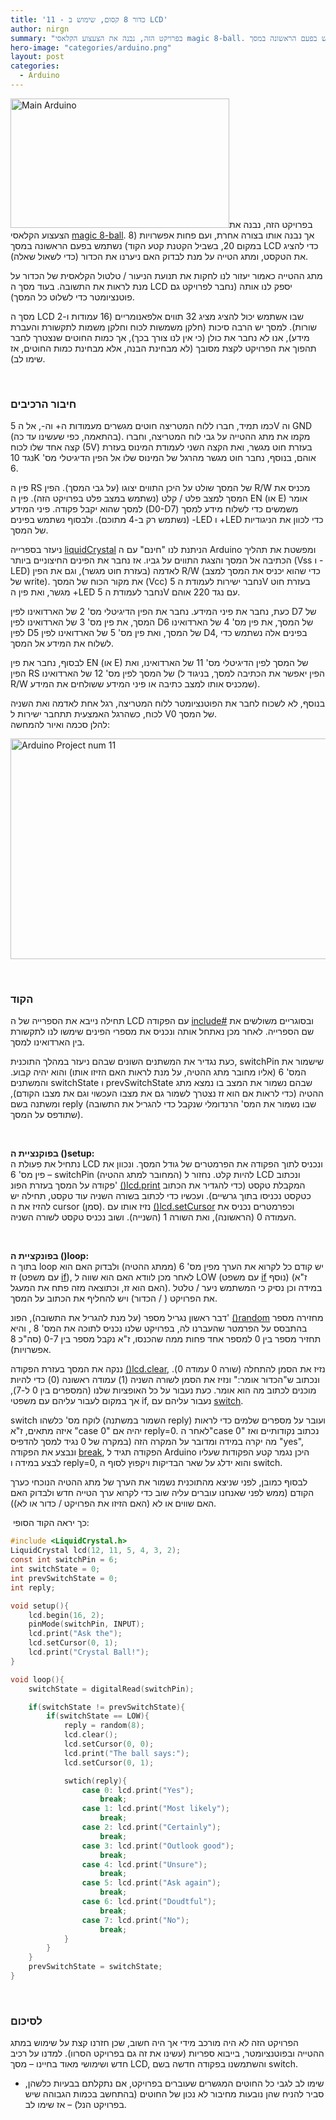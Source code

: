 ```yaml
---
title: '11 - כדור 8 קסום, שימוש ב LCD'
author: nirgn
summary: "בפרויקט הזה, נבנה את הצעצוע הקלאסי magic 8-ball. נשתמש בפעם הראשונה במסך LCD כדי להציג את הטקסט, ומתג הטייה על מנת לבדוק האם ניערנו את הכדור."
hero-image: "categories/arduino.png"
layout: post
categories:
  - Arduino
---
```

[<img class="alignleft wp-image-1281" src="http://www.lifelongstudent.net/wp-content/uploads/2014/03/Main_Arduino.png" alt="Main Arduino" width="350" height="207" />](http://www.lifelongstudent.net/wp-content/uploads/2014/03/Main_Arduino.png)בפרויקט הזה, נבנה את הצעצוע הקלאסי <a href="http://en.wikipedia.org/wiki/Magic_8-Ball" target="_blank">magic 8-ball</a>. אך נבנה אותו בצורה אחרת, ועם פחות אפשרויות (8 במקום 20, בשביל הקטנת קטע הקוד) נשתמש בפעם הראשונה במסך LCD כדי להציג את הטקסט, ומתג הטייה על מנת לבדוק האם ניערנו את הכדור (כדי לשאול שאלה).

מתג ההטייה כאמור יעזור לנו לחקות את תנועת הניעור / טלטול הקלאסית של הכדור על מנת לראות את התשובה. בעוד מסך ה LCD יספק לנו אותה (נחבר לפרויקט גם פוטנציומטר כדי לשלוט כל המסך).

מסך ה LCD שבו אשתמש יכול להציג מציג 32 תווים אלפאנומריים (16 עמודות ו-2 שורות). למסך יש הרבה סיכות (חלקן משמשות לכוח וחלקן משמות לתקשורת והעברת מידע), אנו לא נחבר את כולן (כי אין לנו צורך בכך), אך כמות החוטים שנצטרך לחבר תהפוך את הפרויקט לקצת מסובך (לא מבחינת הבנה, אלא מבחינת כמות החוטים, אז שימו לב).

<!--more-->

&nbsp;

### חיבור הרכיבים

כמו תמיד, חברו ללוח המטריצה חוטים מגשרים מעמודות ה+ וה-, אל ה 5V וה GND (בהתאמה, כפי שעשינו עד כה). מקמו את מתג ההטייה על גבי לוח המטריצה, וחברו קצה אחד שלו לכוח (5V) בעזרת חוט מגשר, ואת הקצה השני לעמודת המינוס בעזרת נגד 10K אוהם, בנוסף, נחבר חוט מגשר מהרגל של המינוס שלו אל הפין הדיגיטלי מס' 6.

פין ה RS של המסך שולט על היכן התווים יצוגו (על גבי המסך). הפין R/W מכניס את המסך למצב פלט / קלט (נשתמש במצב פלט בפרויקט הזה). פין ה EN (או E) אומר למסך שהוא יקבל פקודה. פיני המידע (D0-D7) משמשים כדי לשלוח מידע למסך (נשתמש רק ב-4 מתוכם). ולבסוף נשתמש בפינים -LED ו +LED כדי לכוון את הניגודיות של המסך.

ניעזר בספרייה <a href="http://arduino.cc/en/Reference/LiquidCrystal" target="_blank">liquidCrystal</a> הניתנת לנו "חינם" עם ה Arduino ומפשטת את תהליך הכתיבה אל המסך והצגת התווים על גביו. אז נחבר את הפינים החיצוניים ביותר (Vss ו -LED) לאדמה (בעזרת חוט מגשר), וגם את הפין R/W (כדי שהוא יכניס את המסך למצב של write). את מקור הכוח של המסך (Vcc) נחבר ישירות לעמודת ה 5V בעזרת חוט מגשר, ואת פין ה +LED נחבר לעמודת ה 5V עם נגד 220 אוהם.

כעת, נחבר את פיני המידע. נחבר את הפין הדיגיטלי מס' 2 של הארדואינו לפין D7 של המסך, את פין מס' 3 של הארדואינו לפין D6 של המסך, את פין מס' 4 של הארדואינו לפין D5 של המסך, ואת פין מס' 5 של הארדואינו לפין D4, בפינים אלה נשתמש כדי לשלוח את המידע אל המסך.

לבסוף, נחבר את פין EN (או E) של המסך לפין הדיגיטלי מס' 11 של הארדואינו, ואת הפין RS של המסך לפין מס' 12 של הארדואינו (הפין יאפשר את הכתיבה למסך, בניגוד ל R/W שמכניס אותו למצב כתיבה או פיני המידע ששולחים את המידע).

בנוסף, לא לשכוח לחבר את הפוטנציומטר ללוח המטריצה, רגל אחת לאדמה ואת השניה לכוח, כשהרגל האמצעית תתחבר ישירות ל V0 של המסך.  
להלן סכמה ואיור להמחשה:

[<img class=" size-full wp-image-1461 aligncenter" src="http://www.lifelongstudent.net/wp-content/uploads/2015/02/Arduino_Project_num11.png" alt="Arduino Project num 11" width="950" height="353" />](http://www.lifelongstudent.net/wp-content/uploads/2015/02/Arduino_Project_num11.png)

&nbsp;

### הקוד

תחילה נייבא את הספרייה של ה LCD עם הפקודה <a href="http://arduino.cc/en/Reference/Include" target="_blank">include#</a> ובסוגריים משולשים את שם הספרייה. לאחר מכן נאתחל אותה ונכניס את מספרי הפינים שימשו לנו לתקשורת בין הארדואינו למסך.

כעת נגדיר את המשתנים השונים שבהם ניעזר במהלך התוכנית, switchPin שישמור את המס' 6 (אליו מחובר מתג ההטיה, על מנת לראות האם הזיזו אותו) והוא יהיה קבוע. והמשתנים switchState ו prevSwitchState שבהם נשמור את המצב בו נמצא מתג ההטיה (כדי לראות אם הוא זז נצטרך לשמור גם את מצבו העכשוי וגם את מצבו הקודם), ומשתנה בשם reply (שבו נשמור את המס' הרנדומלי שנקבל כדי להגריל את התשובה שתודפס על המסך).

&nbsp;

**בפוקנציית ה ()setup:**  
נתחיל את פעולת ה LCD ונכניס לתוך הפקודה את הפרמטרים של גודל המסך. ונכוון את פין מס' 6 &#8211; switchPin (המחובר למתג ההטיה) להיות קלט. נחזור ל LCD ונכתוב פקודה על המסך בעזרת הפונ' <a href="http://arduino.cc/en/Reference/LiquidCrystalPrint" target="_blank">()lcd.print</a> המקבלת טקסט (כדי להגדיר את הכתוב כטקסט נכניסו בתוך גרשיים). ועכשיו כדי לכתוב בשורה השניה עוד טקסט, תחילה יש להזיז את ה cursor (סמן). נזיז אותו עם <a href="http://arduino.cc/en/Reference/LiquidCrystalSetCursor" target="_blank">()lcd.setCursor</a> וכפרמטרים נכניס את העמודה 0 (הראשונה), ואת השורה 1 (השנייה). ושוב נכניס טקסט לשורה השניה.

&nbsp;

**בפונקציית ה ()loop:**  
בתוך ה loop יש קודם כל לקרוא את הערך מפין מס' 6 (ממתג ההטיה) ולבדוק האם הוא זז (עם משפט <a href="http://arduino.cc/en/Reference/If" target="_blank">if</a>), לאחר מכן לוודא האם הוא שווה ל LOW (עם משפט <a href="http://arduino.cc/en/Reference/If" target="_blank">if</a> נוסף) (ז"א האם הוא זז, וכתוצאה מזה פתח את המעגל). במידה וכן נסיק כי המשתמש ניער / טלטל את הפרויקט ( / הכדור) ויש להחליף את הכתוב על המסך.

דבר ראשון נגריל מספר (על מנת להגריל את התשובה), הפונ' <a href="http://arduino.cc/en/Reference/Random" target="_blank">()random</a> מחזירה מספר בהתבסס על הפרמטר שהעברנו לה, בפרויקט שלנו נכניס לתוכה את המס' 8 , והיא תחזיר מספר בין 0 למספר אחד פחות ממה שהכנסו, ז"א נקבל מספר בין 0-7 (סה"כ 8 אפשרויות).

ננקה את המסך בעזרת הפקודה <a href="http://arduino.cc/en/Reference/LiquidCrystalClear" target="_blank">()lcd.clear</a>, נזיז את הסמן להתחלה (שורה 0 עמודה 0). ונכתוב ש"הכדור אומר:" ונזיז את הסמן לשורה השניה (1) עמודה ראשונה (0) כדי להיות מוכנים לכתוב מה הוא אומר. כעת נעבור על כל האופציות שלנו (המספרים בין 0 ל-7), אך במקום לעבור עליהם עם משפטי if, נעבור עליהם עם <a href="http://arduino.cc/en/Reference/SwitchCase" target="_blank">switch</a>.

switch לוקח מס' כלשהו (השמור במשתנה reply) ועובר על מספרים שלמים כדי לראות איזה מתאים, ז"א "case 0" יהיה אם reply=0. לאחר ה"case 0" נכתוב נקודותיים ואז מה יקרה במידה ומדובר על המקרה הזה (במקרה של 0 נגיד למסך להדפיס "yes", ונבצע את הפקודה <a href="http://arduino.cc/en/Reference/Break" target="_blank">break</a>, הפקודה תגיד ל Arduino היכן נגמר קטע הפקודות שעליו לבצע במידה ו reply=0, והוא ידלג על שאר הבדיקות ויקפוץ לסוף ה switch.

לבסוף כמובן, לפני שניצא מהתוכנית נשמור את הערך של מתג ההטיה הנוכחי כערך הקודם (ממש לפני שאנחנו עוברים עליה שוב כדי לקרוא ערך הטייה חדש ולבדוק האם האם שווים או לא (האם הזיזו את הפרויקט / כדור או לא)).

 כך יראה הקוד הסופי:

```c
#include <LiquidCrystal.h>
LiquidCrystal lcd(12, 11, 5, 4, 3, 2);
const int switchPin = 6;
int switchState = 0;
int prevSwitchState = 0;
int reply;

void setup(){
    lcd.begin(16, 2);
    pinMode(switchPin, INPUT);
    lcd.print("Ask the");
    lcd.setCursor(0, 1);
    lcd.print("Crystal Ball!");
}

void loop(){
    switchState = digitalRead(switchPin);

    if(switchState != prevSwitchState){
        if(switchState == LOW){
            reply = random(8);
            lcd.clear();
            lcd.setCursor(0, 0);
            lcd.print("The ball says:");
            lcd.setCursor(0, 1);

            swtich(reply){
                case 0: lcd.print("Yes");
                    break;
                case 1: lcd.print("Most likely");
                    break;
                case 2: lcd.print("Certainly");
                    break;
                case 3: lcd.print("Outlook good");
                    break;
                case 4: lcd.print("Unsure");
                    break;
                case 5: lcd.print("Ask again");
                    break;
                case 6: lcd.print("Doudtful");
                    break;
                case 7: lcd.print("No");
                    break;
            }
        }
    }
    prevSwitchState = switchState;
}
```

&nbsp;

### לסיכום

הפרויקט הזה לא היה מורכב מידי אך היה חשוב, שכן חזרנו קצת על שימוש במתג ההטייה ובפוטנציומטר, בייבוא ספריות (עשינו את זה גם בפרויקט הסרוו). למדנו על רכיב חדש ושימושי מאוד בחיינו &#8211; מסך LCD, והשתמשנו בפקודה חדשה בשם switch.

* שימו לב לגבי כל החוטים המגשרים שעוברים בפרויקט, אם נתקלתם בבעיות כלשהן, סביר להניח שהן נובעות מחיבור לא נכון של החוטים (בהתחשב בכמות הגבוהה שיש בפרויקט הנל) &#8211; אז שימו לב.
